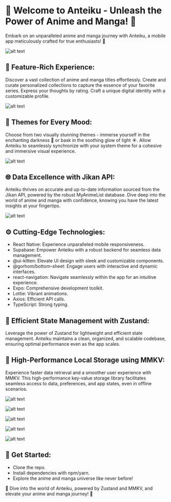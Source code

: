 
# 🍙 Welcome to Anteiku - Unleash the Power of Anime and Manga! 🍙

Embark on an unparalleled anime and manga journey with Anteiku, a mobile app meticulously crafted for true enthusiasts! 🚀

![alt text](https://github.com/ogavashi/anteiku/blob/main/screenshoots/1.png?raw=true)

## 📱 Feature-Rich Experience:
Discover a vast collection of anime and manga titles effortlessly. Create and curate personalized collections to capture the essence of your favorite series. Express your thoughts by rating. Craft a unique digital identity with a customizable profile.

![alt text](https://github.com/ogavashi/anteiku/blob/main/screenshoots/5.png?raw=true)

## 🎨 Themes for Every Mood:
Choose from two visually stunning themes - immerse yourself in the enchanting darkness 🌙 or bask in the soothing glow of light ☀️. Allow Anteiku to seamlessly synchronize with your system theme for a cohesive and immersive visual experience.

![alt text](https://github.com/ogavashi/anteiku/blob/main/screenshoots/10.png?raw=true)

## 🌐 Data Excellence with Jikan API:
Anteiku thrives on accurate and up-to-date information sourced from the Jikan API, powered by the robust MyAnimeList database. Dive deep into the world of anime and manga with confidence, knowing you have the latest insights at your fingertips.

![alt text](https://github.com/ogavashi/anteiku/blob/main/screenshoots/7.png?raw=true)

## ⚙️ Cutting-Edge Technologies:
- React Native: Experience unparalleled mobile responsiveness.
- Supabase: Empower Anteiku with a robust backend for seamless data management.
- @ui-kitten: Elevate UI design with sleek and customizable components.
- @gorhom/bottom-sheet: Engage users with interactive and dynamic interfaces.
- react-navigation: Navigate seamlessly within the app for an intuitive experience.
- Expo: Comprehensive development toolkit.
- Lottie: Vibrant animations.
- Axios: Efficient API calls.
- TypeScript: Strong typing.

## 🚀 Efficient State Management with Zustand:
Leverage the power of Zustand for lightweight and efficient state management. Anteiku maintains a clean, organized, and scalable codebase, ensuring optimal performance even as the app scales.

## 🔧 High-Performance Local Storage using MMKV:
Experience faster data retrieval and a smoother user experience with MMKV. This high-performance key-value storage library facilitates seamless access to data, preferences, and app states, even in offline scenarios.

![alt text](https://github.com/ogavashi/anteiku/blob/main/screenshoots/8.png?raw=true)

![alt text](https://github.com/ogavashi/anteiku/blob/main/screenshoots/9.png?raw=true)

![alt text](https://github.com/ogavashi/anteiku/blob/main/screenshoots/2.png?raw=true)

![alt text](https://github.com/ogavashi/anteiku/blob/main/screenshoots/6.png?raw=true)

![alt text](https://github.com/ogavashi/anteiku/blob/main/screenshoots/4.png?raw=true)

## 🚀 Get Started:

- Clone the repo.
- Install dependencies with npm/yarn.
- Explore the anime and manga universe like never before!

🌟 Dive into the world of Anteiku, powered by Zustand and MMKV, and elevate your anime and manga journey! 🌟
